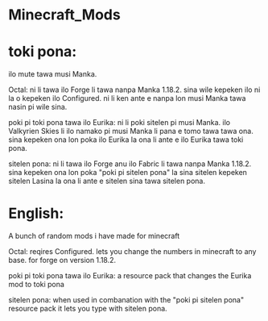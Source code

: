 # Minecraft_Mods
# toki pona:
ilo mute tawa musi Manka.

Octal:
ni li tawa ilo Forge li tawa nanpa Manka 1.18.2. sina wile kepeken ilo ni la o kepeken ilo Configured. ni li ken ante e nanpa lon musi Manka tawa nasin pi wile sina.

poki pi toki pona tawa ilo Eurika:
ni li poki sitelen pi musi Manka. ilo Valkyrien Skies li ilo namako pi musi Manka li pana e tomo tawa tawa ona. sina kepeken ona lon poka ilo Eurika la ona li ante e ilo Eurika tawa toki pona.

sitelen pona:
ni li tawa ilo Forge anu ilo Fabric li tawa nanpa Manka 1.18.2. sina kepeken ona lon poka "poki pi sitelen pona" la sina sitelen kepeken sitelen Lasina la ona li ante e sitelen sina tawa sitelen pona.

# English:
A bunch of random mods i have made for minecraft

Octal:
reqires Configured.
lets you change the numbers in minecraft to any base. for forge on version 1.18.2.

poki pi toki pona tawa ilo Eurika:
a resource pack that changes the Eurika mod to toki pona

sitelen pona:
when used in combanation with the "poki pi sitelen pona" resource pack it lets you type with sitelen pona.
